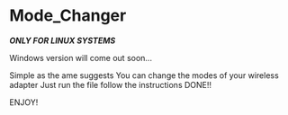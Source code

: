 # Mode_Changer

***ONLY FOR LINUX SYSTEMS***

Windows version will come out soon...

Simple as the ame suggests You can change the modes of your wireless adapter
Just run the file 
follow the instructions
DONE!!


ENJOY!
